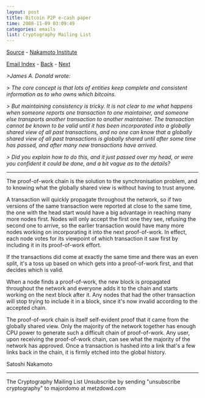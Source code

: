 ```yaml
---
layout: post
title: Bitcoin P2P e-cash paper
time: 2008-11-09 03:09:49
categories: emails
list: Cryptography Mailing List
---
```

[Source](http://www.metzdowd.com/pipermail/cryptography/2008-November/014833.html) - [Nakamoto Institute](https://satoshi.nakamotoinstitute.org/emails/cryptography/7/)

[Email Index](/satoshi/emails) - [Back](/emails/2008/11/09/cryptography-6) - [Next](/emails/2008/11/09/cryptography-8)

*>James A. Donald wrote:*
>
*> The core concept is that lots of entities keep complete and consistent information as to who owns which bitcoins.*
>
*> But maintaining consistency is tricky. It is not clear to me what happens when someone reports one transaction to one maintainer, and someone else transports another transaction to another maintainer. The transaction cannot be known to be valid until it has been incorporated into a globally shared view of all past transactions, and no one can know that a globally shared view of all past transactions is globally shared until after some time has passed, and after many new transactions have arrived.*
>
*> Did you explain how to do this, and it just passed over my head, or were you confident it could be done, and a bit vague as to the details?*

___

The proof-of-work chain is the solution to the synchronisation problem, and to knowing what the globally shared view is without having to trust anyone.

A transaction will quickly propagate throughout the network, so if two versions of the same transaction were reported at close to the same time, the one with the head start would have a big advantage in reaching many more nodes first. Nodes will only accept the first one they see, refusing the second one to arrive, so the earlier transaction would have many more nodes working on incorporating it into the next proof-of-work. In effect, each node votes for its viewpoint of which transaction it saw first by including it in its proof-of-work effort.

If the transactions did come at exactly the same time and there was an even split, it's a toss up based on which gets into a proof-of-work first, and that decides which is valid.

When a node finds a proof-of-work, the new block is propagated throughout the network and everyone adds it to the chain and starts working on the next block after it. Any nodes that had the other transaction will stop trying to include it in a block, since it's now invalid according to the accepted chain.

The proof-of-work chain is itself self-evident proof that it came from the globally shared view. Only the majority of the network together has enough CPU power to generate such a difficult chain of proof-of-work. Any user, upon receiving the proof-of-work chain, can see what the majority of the network has approved. Once a transaction is hashed into a link that's a few links back in the chain, it is firmly etched into the global history.

Satoshi Nakamoto


---------------------------------------------------------------------
The Cryptography Mailing List
Unsubscribe by sending "unsubscribe cryptography" to majordomo at metzdowd.com
